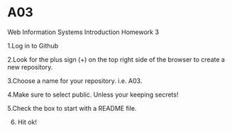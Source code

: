 # A03
Web Information Systems Introduction Homework 3

1.Log in to Github

2.Look for the plus sign (+) on the top right side of 
the browser to create a new repository.

3.Choose a name for your repository. i.e. A03.

4.Make sure to select public. Unless your keeping secrets!

5.Check the box to start with a README file.

6. Hit ok!